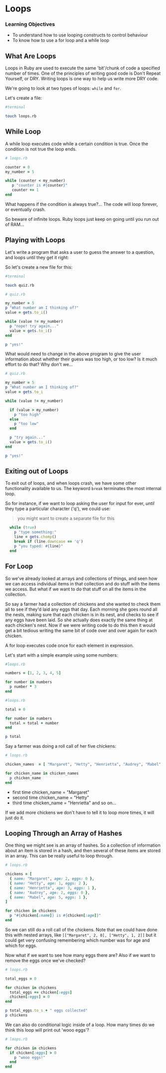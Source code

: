 # Loops

### Learning Objectives

* To understand how to use looping constructs to control behaviour
* To know how to use a for loop and a while loop

## What Are Loops

Loops in Ruby are used to execute the same 'bit'/chunk of code a specified number of times. One of the principles of writing good code is Don't Repeat Yourself, or DRY. Writing loops is one way to help us write more DRY code.

We're going to look at two types of loops: `while` and `for`.

Let's create a file:

```bash
#terminal

touch loops.rb
```

## While Loop

A while loop executes code while a certain condition is true. Once the condition is not true the loop ends.

```ruby
# loops.rb

counter = 0
my_number = 5

while (counter < my_number)
   p "counter is #{counter}"
   counter += 1
end
```

What happens if the condition is always true?... The code will loop forever, or eventually crash.

So beware of infinite loops. Ruby loops just keep on going until you run out of RAM...

## Playing with Loops

Let's write a program that asks a user to guess the answer to a question, and loops until they get it right:

So let's create a new file for this:

```bash
#terminal

touch quiz.rb
```

```ruby
# quiz.rb

my_number = 5
p "What number am I thinking of?"
value = gets.to_i()

while (value != my_number)
  p "nope! try again..."
  value = gets.to_i()
end

p "yes!"
```

What would need to change in the above program to give the user information about whether their guess was too high, or too low? Is it much effort to do that? Why don't we...

```ruby
# quiz.rb

my_number = 5
p "What number am I thinking of?"
value = gets.to_i

while (value != my_number)

  if (value > my_number)
    p "too high"
  else
    p "too low"
  end

  p "try again..."
  value = gets.to_i()
end

p "yes!"
```

## Exiting out of Loops

To exit out of loops, and when loops crash, we have some other functionality available to us. The keyword `break` terminates the most internal loop.

So for instance, if we want to loop asking the user for input for ever, _until_ they type a particular character ('q'), we could use:

> you might want to create a separate file for this

```ruby
  while (true)
    p "type something:"
    line = gets.chomp()
    break if (line.downcase == 'q')
    p "you typed: #{line}"
  end
```

## For Loop

So we've already looked at arrays and collections of things, and seen how we can access individual items in that collection and do stuff with the items we access. But what if we want to do that stuff on all the items in the collection.

So say a farmer had a collection of chickens and she wanted to check them all to see if they'd laid any eggs that day. Each morning she goes round all the nests, making sure that each chicken is in its nest, and checks to see if any eggs have been laid. So she actually does exactly the same thing at each chicken's nest. Now if we were writing code to do this then it would get a bit tedious writing the same bit of code over and over again for each chicken.

A for loop executes code once for each element in expression.

Let's start with a simple example using some numbers:

```ruby
#loops.rb

numbers = [1, 2, 3, 4, 5]

for number in numbers
  p number * 3
end
```

```ruby
#loops.rb

total = 0

for number in numbers
  total = total + number
end

p total
```

Say a farmer was doing a roll call of her five chickens:

```ruby
# loops.rb

chicken_names  = [ "Margaret", "Hetty", "Henrietta", "Audrey", "Mabel" ]

for chicken_name in chicken_names
  p chicken_name
end
```

* first time chicken_name = "Margaret"
* second time chicken_name = "Hetty"
* third time chicken_name = "Henrietta" and so on...

If we add more chickens we don't have to tell it to loop more times, it will just do it.

## Looping Through an Array of Hashes

One thing we might see is an array of hashes. So a collection of information about an item is stored in a hash, and then several of these items are stored in an array. This can be really useful to loop through.

```ruby
# loops.rb

chickens = [
  { name: "Margaret", age: 2, eggs: 0 },
  { name: "Hetty", age: 1, eggs: 2 },
  { name: "Henrietta", age: 3, eggs: 1 },
  { name: "Audrey", age: 2, eggs: 0 },
  { name: "Mabel", age: 5, eggs: 1 },
]

for chicken in chickens
  p "#{chicken[:name]} is #{chicken[:age]}"
end
```

So we can still do a roll call of the chickens. Note that we could have done this with nested arrays, like `[["Margaret", 2, 0], ["Hetty", 1, 2]]` but it could get very confusing remembering which number was for age and which for eggs.

Now what if we want to see how many eggs there are? Also if we want to remove the eggs once we've checked?

```ruby
# loops.rb

total_eggs = 0

for chicken in chickens
  total_eggs += chicken[:eggs]
  chicken[:eggs] = 0
end

p total_eggs.to_s + " eggs collected"
p chickens
```

We can also do conditional logic inside of a loop. How many times do we think this loop will print out 'wooo eggs'?

```ruby
# loops.rb

for chicken in chickens
  if chicken[:eggs] > 0
    p "wooo eggs!"
  end
end
```
